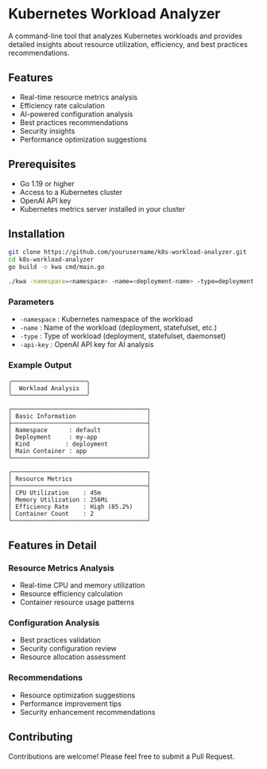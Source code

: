 # Kubernetes Workload Analyzer

A command-line tool that analyzes Kubernetes workloads and provides detailed insights about resource utilization, efficiency, and best practices recommendations.

## Features

- Real-time resource metrics analysis
- Efficiency rate calculation
- AI-powered configuration analysis
- Best practices recommendations
- Security insights
- Performance optimization suggestions

## Prerequisites

- Go 1.19 or higher
- Access to a Kubernetes cluster
- OpenAI API key
- Kubernetes metrics server installed in your cluster

## Installation

```bash
git clone https://github.com/yourusername/k8s-workload-analyzer.git
cd k8s-workload-analyzer
go build -o kwa cmd/main.go

./kwa -namespace=<namespace> -name=<deployment-name> -type=deployment -api-key=<your-openai-api-key>
```

### Parameters
- `-namespace` : Kubernetes namespace of the workload
- `-name` : Name of the workload (deployment, statefulset, etc.)
- `-type` : Type of workload (deployment, statefulset, daemonset)
- `-api-key` : OpenAI API key for AI analysis

### Example Output

```
╭─────────────────────╮
│  Workload Analysis  │
╰─────────────────────╯

┌──────────────────────────────────────┐
│ Basic Information                    │
├──────────────────────────────────────┤
│ Namespace      : default             │
│ Deployment     : my-app              │
│ Kind          : deployment           │
│ Main Container : app                 │
└──────────────────────────────────────┘

┌──────────────────────────────────────┐
│ Resource Metrics                     │
├──────────────────────────────────────┤
│ CPU Utilization    : 45m             │
│ Memory Utilization : 256Mi           │
│ Efficiency Rate    : High (85.2%)    │
│ Container Count    : 2               │
└──────────────────────────────────────┘
```

## Features in Detail

### Resource Metrics Analysis
- Real-time CPU and memory utilization
- Resource efficiency calculation
- Container resource usage patterns

### Configuration Analysis
- Best practices validation
- Security configuration review
- Resource allocation assessment

### Recommendations
- Resource optimization suggestions
- Performance improvement tips
- Security enhancement recommendations

## Contributing
Contributions are welcome! Please feel free to submit a Pull Request.

